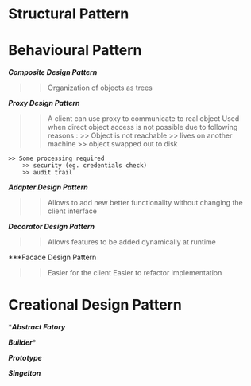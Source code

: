 # Structural Pattern

# Behavioural Pattern

***Composite Design Pattern***
>> Organization of objects as trees

***Proxy Design Pattern***
>> A client can use proxy to communicate to real object
>> Used when direct object access is not possible due to following reasons : 
    >> Object is not reachable 
        >> lives on another machine
        >> object swapped out to disk
        
    >> Some processing required
        >> security (eg. credentials check)
        >> audit trail
        
***Adapter Design Pattern***
>> Allows to add new better functionality without changing the client interface

***Decorator Design Pattern***
>> Allows features to be added dynamically at runtime

***Facade Design Pattern
>> Easier for the client
>> Easier to refactor implementation

# Creational Design Pattern

****Abstract Fatory***

***Builder****

***Prototype***

***Singelton***

